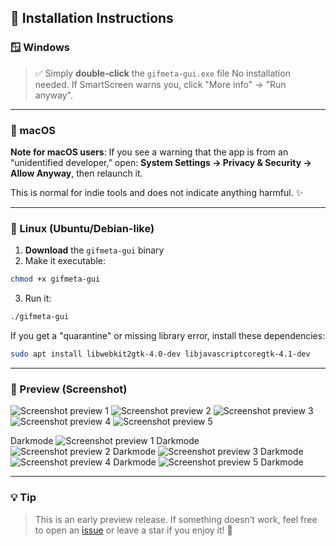 ## 🧭 Installation Instructions

### 🪟 Windows

> ✅ Simply **double-click** the `gifmeta-gui.exe` file
> No installation needed. If SmartScreen warns you, click "More info" → "Run anyway".

---

### 🍏 macOS

**Note for macOS users**:
If you see a warning that the app is from an “unidentified developer,” open:
**System Settings → Privacy & Security → Allow Anyway**, then relaunch it.

This is normal for indie tools and does not indicate anything harmful. ✨

---

### 🐧 Linux (Ubuntu/Debian-like)

1. **Download** the `gifmeta-gui` binary
2. Make it executable:

```bash
chmod +x gifmeta-gui
```

3. Run it:

```bash
./gifmeta-gui
```

If you get a "quarantine" or missing library error, install these dependencies:

```bash
sudo apt install libwebkit2gtk-4.0-dev libjavascriptcoregtk-4.1-dev
```

---

### 👀 Preview (Screenshot)

![Screenshot preview 1](https://ojkwbrxgljlgelqndiai.supabase.co/storage/v1/object/public/sacred-ai/web/gifmeta-gui/Screen-1.png)
![Screenshot preview 2](https://ojkwbrxgljlgelqndiai.supabase.co/storage/v1/object/public/sacred-ai/web/gifmeta-gui/Screen-2.png)
![Screenshot preview 3](https://ojkwbrxgljlgelqndiai.supabase.co/storage/v1/object/public/sacred-ai/web/gifmeta-gui/Screen-3.png)
![Screenshot preview 4](https://ojkwbrxgljlgelqndiai.supabase.co/storage/v1/object/public/sacred-ai/web/gifmeta-gui/Screen-4.png)
![Screenshot preview 5](https://ojkwbrxgljlgelqndiai.supabase.co/storage/v1/object/public/sacred-ai/web/gifmeta-gui/Screen-5.png)

Darkmode
![Screenshot preview 1 Darkmode](https://ojkwbrxgljlgelqndiai.supabase.co/storage/v1/object/public/sacred-ai/web/gifmeta-gui/Screen-1-darkmode.png)
![Screenshot preview 2 Darkmode](https://ojkwbrxgljlgelqndiai.supabase.co/storage/v1/object/public/sacred-ai/web/gifmeta-gui/Screen-2-darkmode.png)
![Screenshot preview 3 Darkmode](https://ojkwbrxgljlgelqndiai.supabase.co/storage/v1/object/public/sacred-ai/web/gifmeta-gui/Screen-3-darkmode.png)
![Screenshot preview 4 Darkmode](https://ojkwbrxgljlgelqndiai.supabase.co/storage/v1/object/public/sacred-ai/web/gifmeta-gui/Screen-4-darkmode.png)
![Screenshot preview 5 Darkmode](https://ojkwbrxgljlgelqndiai.supabase.co/storage/v1/object/public/sacred-ai/web/gifmeta-gui/Screen-5-darkmode.png)

---

### 💡 Tip

> This is an early preview release. If something doesn’t work, feel free to open an [issue](https://github.com/madspaaskesen/gifmeta-gui/issues) or leave a star if you enjoy it! 🌟


